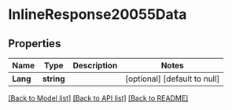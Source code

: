 # InlineResponse20055Data

## Properties
Name | Type | Description | Notes
------------ | ------------- | ------------- | -------------
**Lang** | **string** |  | [optional] [default to null]

[[Back to Model list]](../README.md#documentation-for-models) [[Back to API list]](../README.md#documentation-for-api-endpoints) [[Back to README]](../README.md)


